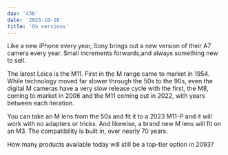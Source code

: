 ```yaml
---
day: '436'
date: '2023-10-26'
title: 'On versions'
---
```


Like a new iPhone every year, Sony brings out a new version of their A7 camera every year. Small increments forwards,and always something new to sell.

The latest Leica is the M11. First in the M range came to market in 1954. While technology moved far slower through the 50s to the 90s, even the digital M cameras have a very slow release cycle with the first, the M8, coming to market in 2006 and the M11 coming out in 2022, with years between each iteration.

You can take an M lens from the 50s and fit it to a 2023 M11-P and it will work with no adapters or tricks. And likewise, a brand new M lens will fit on an M3. The compatibility is built in, over nearly 70 years.

How many products available today will still be a top-tier option in 2093?
